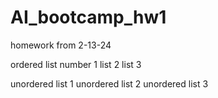 # AI_bootcamp_hw1
homework from 2-13-24


ordered list number 1
list 2
list 3

unordered list 1
unordered list 2
unordered list 3
